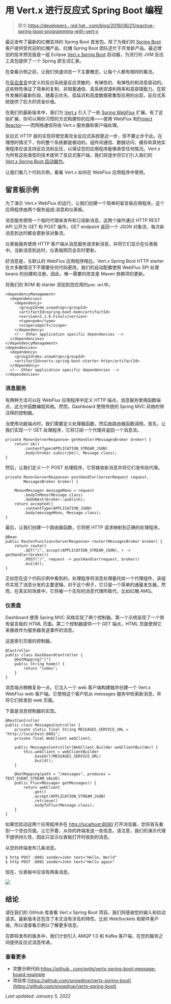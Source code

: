 # 用 Vert.x 进行反应式 Spring Boot 编程

> 原文:[https://developers . red hat . com/blog/2019/08/21/reactive-spring-boot-programming-with-vert-x](https://developers.redhat.com/blog/2019/08/21/reactive-spring-boot-programming-with-vert-x)

最近发布了最新的红帽支持的 Spring Boot 首发包。除了为我们的 [Spring Boot](https://spring.io/projects/spring-boot) 客户提供受欢迎的红帽产品，红帽 Spring Boot 团队还忙于开发新产品。最近增加的技术预览版是一组 Eclipse [Vert.x Spring Boot](https://github.com/snowdrop/vertx-spring-boot) 启动器，为流行的 JVM 反应工具包提供了一个 Spring 原生词汇表。

在查看示例之前，让我们快速浏览一下主要概念，让每个人都有相同的看法。

在[反应宣言](https://www.reactivemanifesto.org/)中定义的反应系统是反应灵敏的、有弹性的、有弹性的和消息驱动的。这些特性保证了简单的复制、非阻塞通信、高系统资源利用率和高容错能力。在软件发展的最新阶段，随着云优先、低延迟和高度数据密集型应用的出现，反应式系统提供了巨大的资金价值。

在我们的最新版本中，我们为 [Vert.x](https://vertx.io/) 引入了一些 [Spring WebFlux](https://docs.spring.io/spring/docs/current/spring-framework-reference/web-reactive.html) 扩展。有了这些扩展，你可以用你习惯的方式构建你的应用——使用 WebFlux 和[Project Reactor](https://projectreactor.io/)——而网络通信将由 Vert.x 服务器和客户端处理。

反应式 HTTP 层的实现将使您离完全反应式系统更近一步，但不要止步于此。在理想的情况下，你的整个系统都是被动的。组件间通信、数据访问、缓存和其他实用程序应该支持反应流和反压，以保证您的应用程序能够承受任何情况。Vert.x 为所有这些类型的技术提供了反应式客户端，我们将逐步将它们引入我们的 [Vert.x Spring Boot 启动器包](https://github.com/snowdrop/vertx-spring-boot)。

让我们看几个代码示例，看看 Vert.x 如何在 WebFlux 应用程序中使用。

## 留言板示例

为了演示 Vert.x WebFlux 的运行，让我们创建一个简单的留言板应用程序。这个应用程序由两个服务组成:消息和仪表板。

消息服务使用一个临时代理来发布和订阅新消息。这两个操作通过 HTTP REST API 公开为 GET 和 POST 操作。GET endpoint 返回一个 JSON 对象流，每次新消息到达时都会更新该对象流。

仪表板服务使用 HTTP 客户端从消息服务请求新消息，并将它们显示在仪表板中。当新消息到达时，仪表板网页会实时更新。

好消息是，与默认的 WebFlux 应用程序相比，Vert.x Spring Boot HTTP starter 在大多数情况下不需要任何代码更改。我们的自动配置使用 WebFlux SPI 处理 beans 的创建和注册。因此，唯一需要的改变是 Maven 依赖项的更新。

将我们的 BOM 和 starter 添加到您应用的`pom.xml`中。

```
<dependencyManagement>
  <dependencies>
    <dependency>
      <groupId>me.snowdrop</groupId>
      <artifactId>spring-boot-bom</artifactId>
      <version>2.1.6.Final</version>
      <type>pom</type>
      <scope>import</scope>
    </dependency>
    <!-- Other application specific dependencies -->
  </dependencies>
</dependencyManagement>
<dependencies>
  <dependency>
    <groupId>dev.snowdrop</groupId>
    <artifactId>vertx-spring-boot-starter-http</artifactId>
  </dependency>
  <!-- Other application specific dependencies -->
</dependencies>
```

### 消息服务

有两种方法可以在 WebFlux 应用程序中定义 HTTP 端点。消息服务使用函数端点，这允许函数编程风格。然而，Dashboard 使用传统的 Spring MVC 风格的带注释的控制器。

当使用功能端点时，我们需要定义处理器函数，然后由路由器函数调用。首先，让我们实现一个 GET 处理程序，它将订阅一个代理并返回一个消息流。

```
private Mono<ServerResponse> getHandler(MessagesBroker broker) {
    return ok()
        .contentType(APPLICATION_STREAM_JSON)
        .body(broker.subscribe(), Message.class);
}
```

然后，让我们定义一个 POST 处理程序，它将接收新消息并将它们发布给代理。

```
private Mono<ServerResponse> postHandler(ServerRequest request,
        MessagesBroker broker) {

    Mono<Message> messageMono = request
        .bodyToMono(Message.class)
        .doOnNext(broker::publish);
    return accepted()
        .contentType(APPLICATION_JSON)
        .body(messageMono, Message.class);
}
```

最后，让我们创建一个路由器函数，它将把 HTTP 请求映射到正确的处理程序。

```
@Bean
public RouterFunction<ServerResponse> router(MessagesBroker broker) {
    return route()
        .GET("/", accept(APPLICATION_STREAM_JSON), r -> getHandler(broker))
        .POST("/", request -> postHandler(request, broker))
        .build();
}
```

正如您在这个代码示例中看到的，处理程序将消息处理委托给一个代理组件，该组件实现了消息分发的主要逻辑。对于这个例子，它只是一个简单的通量发生器。然而，在真实的场景中，它将被一个实际的消息代理所取代，比如红帽 AMQ。

### 仪表盘

Dashboard 使用 Spring MVC 风格实现了两个控制器。第一个示例呈现了一个带有留言板的 HTML 页面。第二个控制器提供一个 GET 端点，HTML 页面使用它来接收作为服务器发送事件的消息。

这是索引页面的控制器。

```
@Controller
public class DashboardController {
    @GetMapping("/")
    public String home() {
        return "index";
    }
}
```

消息端点稍微复杂一点。它注入一个 web 客户端构建器并创建一个 Vert.x WebFlux web 客户端。它使用这个客户机从 messages 服务中检索新消息，并将它们转发到 web 页面。

下面是消息控制器的实现。

```
@RestController
public class MessagesController {
    private static final String MESSAGES_SERVICE_URL = "http://localhost:8081";
    private final WebClient webClient;

    public MessagesController(WebClient.Builder webClientBuilder) {
        this.webClient = webClientBuilder
            .baseUrl(MESSAGES_SERVICE_URL)
            .build();
    }

    @GetMapping(path = "/messages", produces = TEXT_EVENT_STREAM_VALUE)
    public Flux<Message> getMessages() {
        return webClient
            .get()
            .accept(APPLICATION_STREAM_JSON)
            .retrieve()
            .bodyToFlux(Message.class);
    }
}
```

如果您启动这两个应用程序并在 [http://localhost:8080](http://localhost:8080) 打开浏览器，您将首先看到一个空白页面。让它开着，从你的终端发送一些信息。请注意，我们的演示代理不提供持久性，因此只显示仪表板打开时收到的消息。

从您的终端发布几条消息。

```
$ http POST :8081 sender=John text="Hello, World"
$ http POST :8081 sender=John text="Hello again"

```

现在，仪表板中应该有两条消息。

![](../Images/ad51afa31d0d6e50a0ba7ddfdf1af64e.png)

## 结论

请在我们的 GitHub 库查看 Vert.x Spring Boot 项目。我们将感谢您的输入和拉动请求。最新版本还包含了本文没有涉及的特性，比如 WebSockets 和邮件客户端，所以请查看示例以了解更多信息。

在即将发布的版本中，我们计划引入 AMQP 1.0 和 Kafka 客户端，在您的服务之间提供反应式消息传递。

### 查看更多

*   完整示例代码:[https://github . com/gytis/vertx-spring-boot-message-board-example](https://github.com/gytis/vertx-spring-boot-message-board-example)
*   项目库:[https://github.com/snowdrop/vertx-spring-boot](https://github.com/snowdrop/vertx-spring-boot)

*Last updated: January 5, 2022*